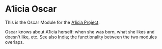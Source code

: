 # A1icia Oscar

This is the Oscar Module for the [A1icia Project](https://github.com/markhull/A1icia).

Oscar knows about A1icia herself: when she was born, what she likes and doesn't like, etc. See also [India](https://github.com/markhull/A1icia/tree/master/A1icia%20India); the functionality between the two modules overlaps.

